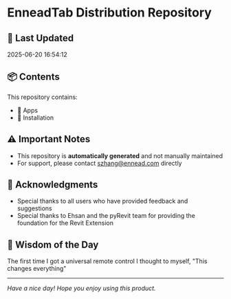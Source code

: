 # EnneadTab Distribution Repository

## 📅 Last Updated
2025-06-20 16:54:12



## 📦 Contents
This repository contains:
- 📂 Apps
- 📂 Installation

## ⚠️ Important Notes
- This repository is **automatically generated** and not manually maintained
- For support, please contact szhang@ennead.com directly

## 🙏 Acknowledgments
- Special thanks to all users who have provided feedback and suggestions
- Special thanks to Ehsan and the pyRevit team for providing the foundation for the Revit Extension

## 💭 Wisdom of the Day
The first time I got a universal remote control I thought to myself, "This changes everything"

---
*Have a nice day! Hope you enjoy using this product.*
